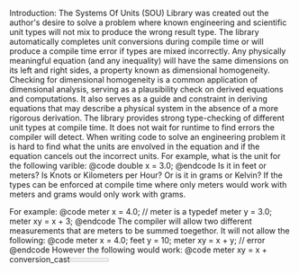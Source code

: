  Introduction:
 The Systems Of Units (SOU) Library was created out the author's desire to solve a problem where
 known engineering and scientific unit types will not mix to produce the wrong result type.  The library
 automatically completes unit conversions during compile time or will produce a compile time error if types
 are mixed incorrectly.
 Any physically meaningful equation (and any inequality) will have the same dimensions on its left and right sides, a property known as dimensional homogeneity. Checking for dimensional homogeneity is a common application of dimensional analysis, serving as a plausibility check on derived equations and computations. It also serves as a guide and constraint in deriving equations that may describe a physical system in the absence of a more rigorous derivation.
 The library provides strong type-checking of different unit types at compile time.  It does not wait for
 runtime to find errors the compiler will detect.
 When writing code to solve an engineering 
 problem it is hard to find what the units are envolved in the equation and if the equation
 cancels out the incorrect units.  For example, what is the unit for the following varible:
 @code double x = 3.0; @endcode
 Is it in feet or meters?  Is Knots or Kilometers per Hour?  Or is it in grams or Kelvin?
 If the types can be enforced at compile time where only meters would work with meters and
 grams would only work with grams.

 For example:
 @code meter x = 4.0; // meter is a typedef
 meter y = 3.0;
 meter xy = x + 3; @endcode
 The compiler will allow two different measurements that are meters to be summed toegethor.
 It will not allow the following:
 @code meter x = 4.0;
 feet y = 10;
 meter xy = x + y; // error @endcode
 However the following would work:
 @code meter xy = x + conversion_cast<meter>(y); @endcode
